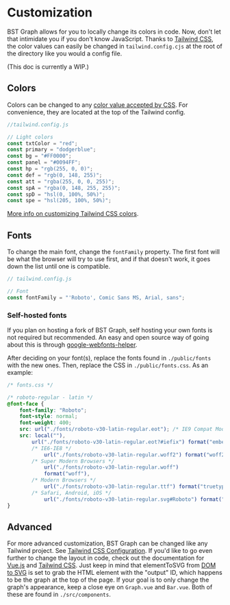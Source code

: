 # Customization

BST Graph allows for you to locally change its colors in code.
Now, don't let that intimidate you if you don't know JavaScript.
Thanks to [Tailwind CSS](https://tailwindcss.com/),
the color values can easily be changed in `tailwind.config.cjs`
at the root of the directory like you would a config file.

(This doc is currently a WIP.)

## Colors

Colors can be changed to any [color value accepted by CSS](https://developer.mozilla.org/en-US/docs/Web/CSS/color_value).
For convenience, they are located at the top of the Tailwind config.

```js
//tailwind.config.js

// Light colors
const txtColor = "red";
const primary = "dodgerblue";
const bg = "#FF0000";
const panel = "#0094FF";
const hp = "rgb(255, 0, 0)";
const def = "rgb(0, 148, 255)";
const att = "rgba(255, 0, 0, 255)";
const spA = "rgba(0, 148, 255, 255)";
const spD = "hsl(0, 100%, 50%)";
const spe = "hsl(205, 100%, 50%)";
```

[More info on customizing Tailwind CSS colors](https://tailwindcss.com/docs/customizing-colors).

## Fonts

To change the main font, change the `fontFamily` property.
The first font will be what the browser will try to use first,
and if that doesn't work, it goes down the list until one is compatible.

```js
// tailwind.config.js

// Font
const fontFamily = "'Roboto', Comic Sans MS, Arial, sans";
```

### Self-hosted fonts

If you plan on hosting a fork of BST Graph, self hosting your own fonts is not
required but recommended. An easy and open source way of going about this is
through [google-webfonts-helper](https://google-webfonts-helper.herokuapp.com/fonts).

After deciding on your font(s), replace the fonts found in `./public/fonts`
with the new ones. Then, replace the CSS in `./public/fonts.css`. As an example:

```css
/* fonts.css */

/* roboto-regular - latin */
@font-face {
	font-family: "Roboto";
	font-style: normal;
	font-weight: 400;
	src: url("./fonts/roboto-v30-latin-regular.eot"); /* IE9 Compat Modes */
	src: local(""),
		url("./fonts/roboto-v30-latin-regular.eot?#iefix") format("embedded-opentype"),
		/* IE6-IE8 */
            url("./fonts/roboto-v30-latin-regular.woff2") format("woff2"),
		/* Super Modern Browsers */
            url("./fonts/roboto-v30-latin-regular.woff")
			format("woff"),
        /* Modern Browsers */
			url("./fonts/roboto-v30-latin-regular.ttf") format("truetype"),
		/* Safari, Android, iOS */
			url("./fonts/roboto-v30-latin-regular.svg#Roboto") format("svg");
}
```

## Advanced

For more advanced customization,
BST Graph can be changed like any Tailwind project.
See [Tailwind CSS Configuration](https://tailwindcss.com/docs/configuration).
If you'd like to go even further to change the layout in code,
check out the documentation for [Vue.js](https://vuejs.org/guide/introduction.html)
and [Tailwind CSS](https://tailwindcss.com/docs/installation).
Just keep in mind that elementToSVG from [DOM to SVG](https://www.npmjs.com/package/dom-to-svg)
is set to grab the HTML element with the "output" ID, which happens to be
the graph at the top of the page.
If your goal is to only change the graph's appearance, keep a close eye on
`Graph.vue` and `Bar.vue`. Both of these are found in `./src/components`.
